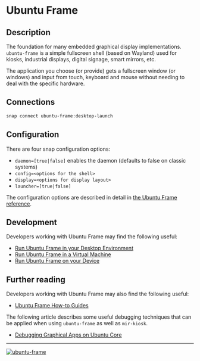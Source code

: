 # Ubuntu Frame

## Description

The foundation for many embedded graphical display implementations. `ubuntu-frame` is a simple fullscreen shell (based on Wayland) used for kiosks, industrial displays, digital signage, smart mirrors, etc.

The application you choose (or provide) gets a fullscreen window (or windows) and input from touch, keyboard and mouse without needing to deal with the specific hardware.

## Connections
```sh
snap connect ubuntu-frame:desktop-launch
```

## Configuration

There are four snap configuration options:

* `daemon=[true|false]` enables the daemon (defaults to false on classic systems)
* `config=<options for the shell>`
* `display=<options for display layout>`
* `launcher=[true|false]`

The configuration options are described in detail in [the Ubuntu Frame reference](https://mir-server.io/docs/ubuntu-frame-configuration-options).

## Development

Developers working with Ubuntu Frame may find the following useful:

* [Run Ubuntu Frame in your Desktop Environment](https://mir-server.io/docs/run-ubuntu-frame-on-your-desktop)
* [Run Ubuntu Frame in a Virtual Machine](https://mir-server.io/docs/run-ubuntu-frame-in-a-virtual-machine)
* [Run Ubuntu Frame on your Device](https://mir-server.io/docs/run-ubuntu-frame-on-your-device)

## Further reading

Developers working with Ubuntu Frame may also find the following useful:

* [Ubuntu Frame How-to Guides](https://mir-server.io/docs/how-to-guides)

The following article describes some useful debugging techniques that can be applied when using `ubuntu-frame` as well as `mir-kiosk`.

* [Debugging Graphical Apps on Ubuntu Core](https://forum.snapcraft.io/t/debugging-graphical-apps-on-ubuntu-core/23671)

----
[![ubuntu-frame](https://snapcraft.io/ubuntu-frame/badge.svg)](https://snapcraft.io/ubuntu-frame)
